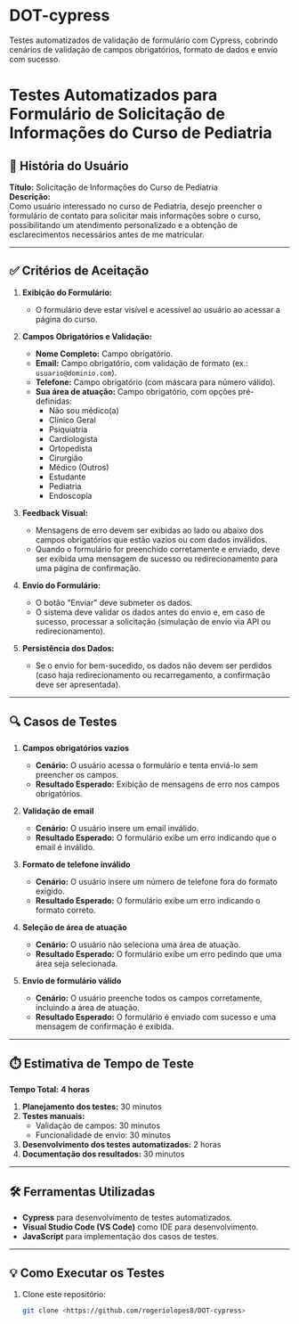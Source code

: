 # DOT-cypress
Testes automatizados de validação de formulário com Cypress, cobrindo cenários de validação de campos obrigatórios, formato de dados e envio com sucesso.

# Testes Automatizados para Formulário de Solicitação de Informações do Curso de Pediatria

## 📖 História do Usuário

**Título:** Solicitação de Informações do Curso de Pediatria  
**Descrição:**  
Como usuário interessado no curso de Pediatria, desejo preencher o formulário de contato para solicitar mais informações sobre o curso, possibilitando um atendimento personalizado e a obtenção de esclarecimentos necessários antes de me matricular.

---

## ✅ Critérios de Aceitação

1. **Exibição do Formulário:**
   - O formulário deve estar visível e acessível ao usuário ao acessar a página do curso.

2. **Campos Obrigatórios e Validação:**
   - **Nome Completo:** Campo obrigatório.
   - **Email:** Campo obrigatório, com validação de formato (ex.: `usuario@dominio.com`).
   - **Telefone:** Campo obrigatório (com máscara para número válido).
   - **Sua área de atuação:** Campo obrigatório, com opções pré-definidas:
     - Não sou médico(a)
     - Clínico Geral
     - Psiquiatria
     - Cardiologista
     - Ortopedista
     - Cirurgião
     - Médico (Outros)
     - Estudante
     - Pediatria
     - Endoscopia

3. **Feedback Visual:**
   - Mensagens de erro devem ser exibidas ao lado ou abaixo dos campos obrigatórios que estão vazios ou com dados inválidos.
   - Quando o formulário for preenchido corretamente e enviado, deve ser exibida uma mensagem de sucesso ou redirecionamento para uma página de confirmação.

4. **Envio do Formulário:**
   - O botão "Enviar" deve submeter os dados.
   - O sistema deve validar os dados antes do envio e, em caso de sucesso, processar a solicitação (simulação de envio via API ou redirecionamento).

5. **Persistência dos Dados:**
   - Se o envio for bem-sucedido, os dados não devem ser perdidos (caso haja redirecionamento ou recarregamento, a confirmação deve ser apresentada).

---

## 🔍 Casos de Testes

1. **Campos obrigatórios vazios**  
   - **Cenário:** O usuário acessa o formulário e tenta enviá-lo sem preencher os campos.  
   - **Resultado Esperado:** Exibição de mensagens de erro nos campos obrigatórios.

2. **Validação de email**  
   - **Cenário:** O usuário insere um email inválido.  
   - **Resultado Esperado:** O formulário exibe um erro indicando que o email é inválido.

3. **Formato de telefone inválido**  
   - **Cenário:** O usuário insere um número de telefone fora do formato exigido.  
   - **Resultado Esperado:** O formulário exibe um erro indicando o formato correto.

4. **Seleção de área de atuação**  
   - **Cenário:** O usuário não seleciona uma área de atuação.  
   - **Resultado Esperado:** O formulário exibe um erro pedindo que uma área seja selecionada.

5. **Envio de formulário válido**  
   - **Cenário:** O usuário preenche todos os campos corretamente, incluindo a área de atuação.  
   - **Resultado Esperado:** O formulário é enviado com sucesso e uma mensagem de confirmação é exibida.

---


## ⏱️ Estimativa de Tempo de Teste

**Tempo Total:** **4 horas**

1. **Planejamento dos testes:** 30 minutos  
2. **Testes manuais:**
   - Validação de campos: 30 minutos  
   - Funcionalidade de envio: 30 minutos  
3. **Desenvolvimento dos testes automatizados:** 2 horas  
4. **Documentação dos resultados:** 30 minutos  

---

## 🛠️ Ferramentas Utilizadas

- **Cypress** para desenvolvimento de testes automatizados.
- **Visual Studio Code (VS Code)** como IDE para desenvolvimento.
- **JavaScript** para implementação dos casos de testes.

---

## 💡 Como Executar os Testes

1. Clone este repositório:
   ```bash
   git clone <https://github.com/rogeriolopes8/DOT-cypress>

